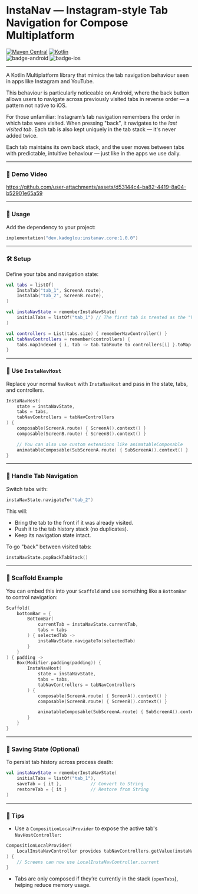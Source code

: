 # InstaNav — Instagram-style Tab Navigation for Compose Multiplatform

[![Maven Central](https://img.shields.io/maven-central/v/dev.kadoglou/instanav.core?label=maven%20central)](https://central.sonatype.com/artifact/dev.kadoglou/instanav.core)
[![Kotlin](https://img.shields.io/badge/Kotlin-2.0.20-blue.svg?style=flat&logo=kotlin)](https://kotlinlang.org)  
![badge-android](http://img.shields.io/badge/platform-android-6EDB8D.svg?style=flat) ![badge-ios](http://img.shields.io/badge/platform-ios-AAAAFF.svg?style=flat)

---

A Kotlin Multiplatform library that mimics the tab navigation behaviour seen in apps like Instagram and YouTube.

This behaviour is particularly noticeable on Android, where the back button allows users to navigate across previously visited tabs in reverse order — a pattern not native to iOS.

For those unfamiliar: Instagram’s tab navigation remembers the order in which tabs were visited. When pressing "back", it navigates to the *last visited tab*. Each tab is also kept uniquely in the tab stack — it's never added twice.

Each tab maintains its own back stack, and the user moves between tabs with predictable, intuitive behaviour — just like in the apps we use daily.

---

### 🎥 Demo Video

https://github.com/user-attachments/assets/d53144c4-ba82-4419-8a04-b52901e65a59

---

### 🚀 Usage

Add the dependency to your project:

```kotlin
implementation("dev.kadoglou:instanav.core:1.0.0")
```

---

### 🛠️ Setup

Define your tabs and navigation state:

```kotlin
val tabs = listOf(
    InstaTab("tab_1", ScreenA.route),
    InstaTab("tab_2", ScreenB.route),
)

val instaNavState = rememberInstaNavState(
    initialTabs = listOf("tab_1") // The first tab is treated as the "home tab"
)

val controllers = List(tabs.size) { rememberNavController() }
val tabNavControllers = remember(controllers) {
    tabs.mapIndexed { i, tab -> tab.tabRoute to controllers[i] }.toMap()
}
```

---

### 🧩 Use `InstaNavHost`

Replace your normal `NavHost` with `InstaNavHost` and pass in the state, tabs, and controllers.

```kotlin
InstaNavHost(
    state = instaNavState,
    tabs = tabs,
    tabNavControllers = tabNavControllers
) {
    composable(ScreenA.route) { ScreenA().context() }
    composable(ScreenB.route) { ScreenB().context() }

    // You can also use custom extensions like animatableComposable
    animatableComposable(SubScreenA.route) { SubScreenA().context() }
}
```

---

### 🧭 Handle Tab Navigation

Switch tabs with:

```kotlin
instaNavState.navigateTo("tab_2")
```

This will:
- Bring the tab to the front if it was already visited.
- Push it to the tab history stack (no duplicates).
- Keep its navigation state intact.

To go "back" between visited tabs:

```kotlin
instaNavState.popBackTabStack()
```

---

### 🧱 Scaffold Example

You can embed this into your `Scaffold` and use something like a `BottomBar` to control navigation:

```kotlin
Scaffold(
    bottomBar = {
        BottomBar(
            currentTab = instaNavState.currentTab,
            tabs = tabs
        ) { selectedTab ->
            instaNavState.navigateTo(selectedTab)
        }
    }
) { padding ->
    Box(Modifier.padding(padding)) {
        InstaNavHost(
            state = instaNavState,
            tabs = tabs,
            tabNavControllers = tabNavControllers
        ) {
            composable(ScreenA.route) { ScreenA().context() }
            composable(ScreenB.route) { ScreenB().context() }

            animatableComposable(SubScreenA.route) { SubScreenA().context() }
        }
    }
}
```

---

### 💾 Saving State (Optional)

To persist tab history across process death:

```kotlin
val instaNavState = rememberInstaNavState(
    initialTabs = listOf("tab_1"),
    saveTab = { it },           // Convert to String
    restoreTab = { it }         // Restore from String
)
```

---

### 🧪 Tips

- Use a `CompositionLocalProvider` to expose the active tab's `NavHostController`:

```kotlin
CompositionLocalProvider(
    LocalInstaNavController provides tabNavControllers.getValue(instaNavState.currentTab)
) {
    // Screens can now use LocalInstaNavController.current
}
```

- Tabs are only composed if they’re currently in the stack (`openTabs`), helping reduce memory usage.

